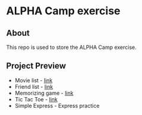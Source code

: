 # ALPHA Camp exercise

## About

This repo is used to store the ALPHA Camp exercise.

## Project Preview

- Movie list - [link](https://noelle-kh.github.io/AC-exercise/movie-list/index.html)
- Friend list - [link](https://noelle-kh.github.io/AC-exercise/friend-list/index.html)
- Memorizing game - [link](https://noelle-kh.github.io/AC-exercise/memorizing-game/index.html)
- Tic Tac Toe - [link](https://noelle-kh.github.io/AC-exercise/tic-tac-toe/index.html)
- Simple Express - Express practice